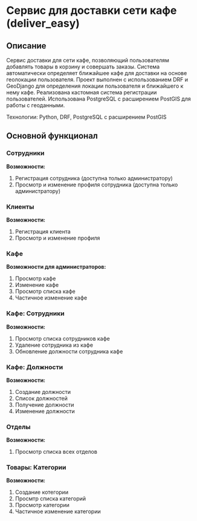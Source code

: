 # Сервис для доставки сети кафе (deliver_easy)

## Описание
Сервис доставки для сети кафе, позволяющий пользователям добавлять товары в корзину и совершать заказы. Система автоматически определяет ближайшее кафе для доставки на основе геолокации пользователя. Проект выполнен с использованием DRF и GeoDjango для определения локации пользователя и ближайшего к нему кафе. Реализована кастомная система регистрации пользователей. Использована PostgreSQL с расширением PostGIS для работы с геоданными. 

Технологии: Python, DRF, PostgreSQL с расширением PostGIS

## Основной функционал
### Сотрудники
**Возможности:**
1. Регистрация сотрудника (доступна только администратору)
2. Просмотр и изменение профиля сотрудника (доступна только администратору)

### Клиенты
**Возможности:**
1. Регистрация клиента
2. Просмотр и изменение профиля

### Кафе
**Возможности для администраторов:**
1. Просмотр кафе
2. Изменение кафе
3. Просмотр списка кафе
4. Частичное изменение кафе

### Кафе: Сотрудники
**Возможности:**
1. Просмотр списка сотрудников кафе
2. Удаление сотрудника из кафе
3. Обновление должности сотрудника кафе

### Кафе: Должности
**Возможности:**
1. Создание должности
2. Список должностей
3. Получение должности
4. Изменение должности

### Отделы
**Возможности:**
1. Просмотр списка всех отделов

### Товары: Категории
**Возможности:**
1. Создание котегории
2. Просмтр списка категорий
3. Просмотр категории
4. Частичное изменение категории


